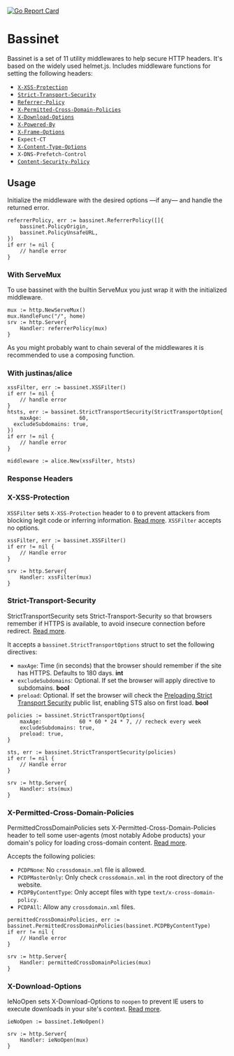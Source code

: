 [![Go Report Card](https://goreportcard.com/badge/gojp/goreportcard)](https://goreportcard.com/report/github.com/guillem-gelabert/bassinet)
# Bassinet

Bassinet is a set of 11 utility middlewares to help secure HTTP headers. It's based on the widely used helmet.js. Includes middleware functions for setting the following headers:

- [`X-XSS-Protection`](#X-XSS-Protection)
- [`Strict-Transport-Security`](#Strict-Transport-Security)
- [`Referrer-Policy`](#Referrer-Policy)
- [`X-Permitted-Cross-Domain-Policies`](#X-Permitted-Cross-Domain-Policies)
- [`X-Download-Options`](#X-Download-Options)
- [`X-Powered-By`](https://guillem-gelabert.github.io/posts/x-powered-by/)
- [`X-Frame-Options`](https://guillem-gelabert.github.io/posts/x-frame-options/)
- `Expect-CT`
- [`X-Content-Type-Options`](https://guillem-gelabert.github.io/posts/x-content-type-options/)
- `X-DNS-Prefetch-Control`
- [`Content-Security-Policy`](https://guillem-gelabert.github.io/posts/content-security-policy/)

## Usage

Initialize the middleware with the desired options —if any— and handle the returned error.

```
referrerPolicy, err := bassinet.ReferrerPolicy([]{
	bassinet.PolicyOrigin,
	bassinet.PolicyUnsafeURL,
})
if err != nil {
    // handle error
}
```

### With ServeMux

To use bassinet with the builtin ServeMux you just wrap it with the initialized middleware.

```
mux := http.NewServeMux()
mux.HandleFunc("/", home)
srv := http.Server{
	Handler: referrerPolicy(mux)
}
```

As you might probably want to chain several of the middlewares it is recommended to use a composing function.

### With justinas/alice

```
xssFilter, err := bassinet.XSSFilter()
if err != nil {
    // handle error
}
htsts, err := bassinet.StrictTransportSecurity(StrictTransportOption{
	maxAge:            60,
  excludeSubdomains: true,
})
if err != nil {
	// handle error
}

middleware := alice.New(xssFilter, htsts)
```

### Response Headers

### X-XSS-Protection

`XSSFilter` sets `X-XSS-Protection` header to `0` to prevent attackers from blocking legit code or inferring information. [Read more](https://guillem-gelabert.github.io/posts/x-xss-protection/). `XSSFilter` accepts no options.

```
xssFilter, err := bassinet.XSSFilter()
if err != nil {
	// Handle error
}

srv := http.Server{
	Handler: xssFilter(mux)
}
```

### Strict-Transport-Security

StrictTransportSecurity sets Strict-Transport-Security so that browsers remember if HTTPS is available, to avoid insecure connection before redirect. [Read more](https://guillem-gelabert.github.io/posts/strict-transport-security/).

It accepts a `bassinet.StrictTransportOptions` struct to set the following directives:

- `maxAge`: Time (in seconds) that the browser should remember if the site has HTTPS. Defaults to 180 days. **int**
- `excludeSubdomains`: Optional. If set the browser will apply directive to subdomains. **bool**
- `preload`: Optional. If set the browser will check the [Preloading Strict Transport Security](https://hstspreload.org/) public list, enabling STS also on first load. **bool**

```
policies := bassinet.StrictTransportOptions{
	maxAge:            60 * 60 * 24 * 7, // recheck every week
	excludeSubdomains: true,
	preload: true,
}

sts, err := bassinet.StrictTransportSecurity(policies)
if err != nil {
	// Handle error
}

srv := http.Server{
	Handler: sts(mux)
}
```

### X-Permitted-Cross-Domain-Policies

PermittedCrossDomainPolicies sets X-Permitted-Cross-Domain-Policies header to tell some user-agents (most notably Adobe products) your domain's policy for loading cross-domain content. [Read more](https://www.adobe.com/devnet-docs/acrobatetk/tools/AppSec/xdomain.html).

Accepts the following policies:

- `PCDPNone`: No `crossdomain.xml` file is allowed.
- `PCDPMasterOnly`: Only check `crossdomain.xml` in the root directory of the website.
- `PCDPByContentType`: Only accept files with type `text/x-cross-domain-policy`.
- `PCDPAll`: Allow any `crossdomain.xml` files.

```
permittedCrossDomainPolicies, err := bassinet.PermittedCrossDomainPolicies(bassinet.PCDPByContentType)
if err != nil {
	// Handle error
}

srv := http.Server{
	Handler: permittedCrossDomainPolicies(mux)
}
```

### X-Download-Options

IeNoOpen sets X-Download-Options to `noopen` to prevent IE users to execute downloads in your site's context. [Read more](https://docs.microsoft.com/en-us/archive/blogs/ie/ie8-security-part-v-comprehensive-protection).

```
ieNoOpen := bassinet.IeNoOpen()

srv := http.Server{
	Handler: ieNoOpen(mux)
}
```

